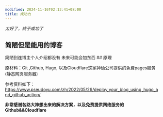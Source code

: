 ```yaml
---
modified: 2024-11-16T02:13:41+08:00
title: 成功力
---
```


*太好了，终于成功了*

## 简陋但是能用的博客

简陋到连博主个人介绍都没有
未来可能会加东西
\## 原理

原材料：Git ,Github, Hugo, 以及Cloudflare这家神仙公司提供的免费pages服务(静态网页服务器)

参考资料如下：
https://www.pseudoyu.com/zh/2022/05/29/deploy_your_blog_using_hugo_and_github_action/

**非常感谢各路大神想出来的解决方案，以及免费提供网络服务的Github&&Cloudflare**
